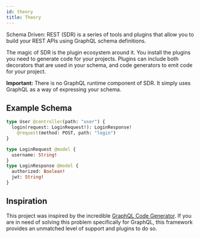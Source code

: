 ```yaml
---
id: theory
title: Theory
---
```


Schema Driven: REST (SDR) is a series of tools and plugins that allow you to build your REST APIs using GraphQL schema definitions. 

The magic of SDR is the plugin ecosystem around it. You install the plugins you need to generate code for your projects. Plugins can include both decorators that are used in your schema, and code generators to emit code for your project.

**Important:** There is no GraphQL runtime component of SDR. It simply uses GraphQL as a way of expressing your schema. 

## Example Schema

```graphql
type User @controller(path: "user") {
  login(request: LoginRequest!): LoginResponse!
    @request(method: POST, path: "login")
}

type LoginRequest @model {
  username: String!
}
type LoginResponse @model {
  authorized: Boolean!
  jwt: String!
}
```

## Inspiration

This project was inspired by the incredible [GraphQL Code Generator](https://graphql-code-generator.com/). If you are in need of solving this problem specifically for GraphQL, this framework provides an unmatched level of support and plugins to do so. 

